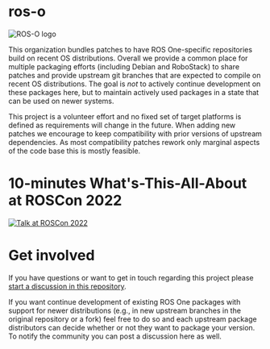 # ros-o

![ROS-O logo](https://avatars.githubusercontent.com/u/99648569?s=230&v=4)

This organization bundles patches to have ROS One-specific repositories build on recent OS distributions.
Overall we provide a common place for multiple packaging efforts (including Debian and RoboStack) to share patches and provide upstream git branches that are expected to compile on recent OS distributions.
The goal is *not* to actively continue development on these packages here, but to maintain actively used packages in a state that can be used on newer systems.

This project is a volunteer effort and no fixed set of target platforms is defined as requirements will change in the future.
When adding new patches we encourage to keep compatibility with prior versions of upstream dependencies.
As most compatibility patches rework only marginal aspects of the code base this is mostly feasible.

# 10-minutes What's-This-All-About at ROSCon 2022

[![Talk at ROSCon 2022](http://i.vimeocdn.com/video/1540267138-484107074d66c143f5b8289ef6667dce9bceb655211849672f57fe30645cfe17-d_640)](https://vimeo.com/showcase/9954564/video/767158063)

# Get involved

If you have questions or want to get in touch regarding this project please [start a discussion in this repository](https://github.com/ros-o/ros-o/discussions).

If you want continue development of existing ROS One packages with support for newer distributions (e.g., in new upstream branches in the original repository or a fork) feel free to do so and each upstream package distributors can decide whether or not they want to package your version.
To notify the community you can post a discussion here as well.
